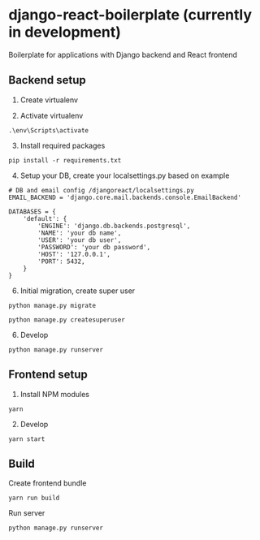# django-react-boilerplate (currently in development)
Boilerplate for applications with Django backend and React frontend

## Backend setup

1.  Create virtualenv

2.  Activate virtualenv

```
.\env\Scripts\activate
```

3.  Install required packages

```
pip install -r requirements.txt
```

4.  Setup your DB, create your localsettings.py based on example

```
# DB and email config /djangoreact/localsettings.py
EMAIL_BACKEND = 'django.core.mail.backends.console.EmailBackend'

DATABASES = {
    'default': {
        'ENGINE': 'django.db.backends.postgresql',
        'NAME': 'your db name',
        'USER': 'your db user',
        'PASSWORD': 'your db password',
        'HOST': '127.0.0.1',
        'PORT': 5432,
    }
}
```

6.  Initial migration, create super user

```
python manage.py migrate
```

```
python manage.py createsuperuser
```

6.  Develop

```
python manage.py runserver
```

## Frontend setup

1.  Install NPM modules

```
yarn
```

2.  Develop

```
yarn start
```

## Build

Create frontend bundle

```
yarn run build
```

Run server

```
python manage.py runserver
```
